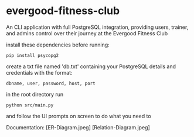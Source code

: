 # evergood-fitness-club
An CLI application with full PostgreSQL integration, providing users, trainer, and admins control over their journey at the Evergood Fitness Club

install these dependencies before running:
```
pip install psycopg2
```

create a txt file named 'db.txt' containing your PostgreSQL details and credentials
with the format:
```
dbname, user, password, host, port
```

in the root directory run 
```
python src/main.py
```

and follow the UI prompts on screen to do what you need to

Documentation:
[ER-Diagram.jpeg]
[Relation-Diagram.jpeg]